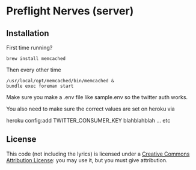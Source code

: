# Preflight Nerves (server)

## Installation
First time running?

    brew install memcached

Then every other time

    /usr/local/opt/memcached/bin/memcached &
    bundle exec foreman start

Make sure you make a .env file like sample.env so the twitter auth works.

You also need to make sure the correct values are set on heroku via

  heroku config:add TWITTER_CONSUMER_KEY blahblahblah
  ...
  etc

## License
This code (not including the lyrics) is licensed under a [Creative Commons Attribution License](http://creativecommons.org/licenses/by/3.0/): you may use it, but you must give attribution.